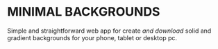 # MINIMAL BACKGROUNDS

Simple and straightforward web app for create _and download_ solid and gradient backgrounds for your phone, tablet or desktop pc.



